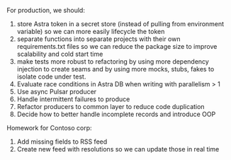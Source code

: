 For production, we should:

1. store Astra token in a secret store (instead of pulling from environment variable) so we can more easily lifecycle the token
2. separate functions into separate projects with their own requirements.txt files so we can reduce the package size to improve scalability and cold start time
3. make tests more robust to refactoring by using more dependency injection to create seams and by using more mocks, stubs, fakes to isolate code under test.
4. Evaluate race conditions in Astra DB when writing with parallelism > 1
5. Use async Pulsar producer
6. Handle intermittent failures to produce
7. Refactor producers to common layer to reduce code duplication
8. Decide how to better handle incomplete records and introduce OOP

Homework for Contoso corp:
1. Add missing fields to RSS feed
2. Create new feed with resolutions so we can update those in real time